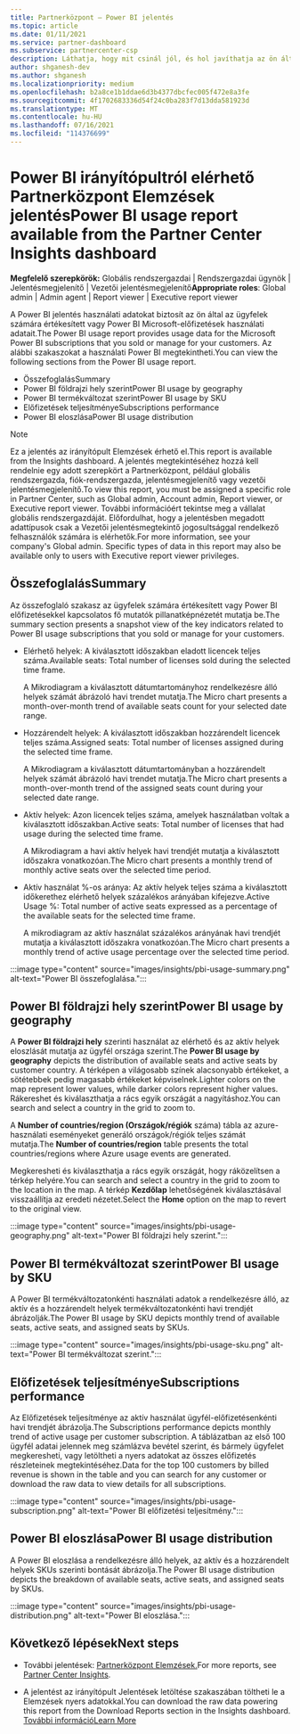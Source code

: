 ```yaml
---
title: Partnerközpont – Power BI jelentés
ms.topic: article
ms.date: 01/11/2021
ms.service: partner-dashboard
ms.subservice: partnercenter-csp
description: Láthatja, hogy mit csinál jól, és hol javíthatja az ön által az ügyfelek számára Power BI előfizetések használatát.
author: shganesh-dev
ms.author: shganesh
ms.localizationpriority: medium
ms.openlocfilehash: b2a8ce1b1ddae6d3b4377dbcfec005f472e8a3fe
ms.sourcegitcommit: 4f1702683336d54f24c0ba283f7d13dda581923d
ms.translationtype: MT
ms.contentlocale: hu-HU
ms.lasthandoff: 07/16/2021
ms.locfileid: "114376699"
---
```

# <a name="power-bi-usage-report-available-from-the-partner-center-insights-dashboard"></a><span data-ttu-id="5e671-103">Power BI irányítópultról elérhető Partnerközpont Elemzések jelentés</span><span class="sxs-lookup"><span data-stu-id="5e671-103">Power BI usage report available from the Partner Center Insights dashboard</span></span>

<span data-ttu-id="5e671-104">**Megfelelő szerepkörök:** Globális rendszergazdai | Rendszergazdai ügynök | Jelentésmegjelenítő | Vezetői jelentésmegjelenítő</span><span class="sxs-lookup"><span data-stu-id="5e671-104">**Appropriate roles**: Global admin | Admin agent | Report viewer | Executive report viewer</span></span>

<span data-ttu-id="5e671-105">A Power BI jelentés használati adatokat biztosít az ön által az ügyfelek számára értékesített vagy Power BI Microsoft-előfizetések használati adatait.</span><span class="sxs-lookup"><span data-stu-id="5e671-105">The Power BI usage report provides usage data for the Microsoft Power BI subscriptions that you sold or manage for your customers.</span></span> <span data-ttu-id="5e671-106">Az alábbi szakaszokat a használati Power BI megtekintheti.</span><span class="sxs-lookup"><span data-stu-id="5e671-106">You can view the following sections from the Power BI usage report.</span></span>

- <span data-ttu-id="5e671-107">Összefoglalás</span><span class="sxs-lookup"><span data-stu-id="5e671-107">Summary</span></span>
- <span data-ttu-id="5e671-108">Power BI földrajzi hely szerint</span><span class="sxs-lookup"><span data-stu-id="5e671-108">Power BI usage by geography</span></span>
- <span data-ttu-id="5e671-109">Power BI termékváltozat szerint</span><span class="sxs-lookup"><span data-stu-id="5e671-109">Power BI usage by SKU</span></span>
- <span data-ttu-id="5e671-110">Előfizetések teljesítménye</span><span class="sxs-lookup"><span data-stu-id="5e671-110">Subscriptions performance</span></span>
- <span data-ttu-id="5e671-111">Power BI eloszlása</span><span class="sxs-lookup"><span data-stu-id="5e671-111">Power BI usage distribution</span></span>

 > [!NOTE]
 > <span data-ttu-id="5e671-112">Ez a jelentés az irányítópult Elemzések érhető el.</span><span class="sxs-lookup"><span data-stu-id="5e671-112">This report is available from the Insights dashboard.</span></span> <span data-ttu-id="5e671-113">A jelentés megtekintéséhez hozzá kell rendelnie egy adott szerepkört a Partnerközpont, például globális rendszergazda, fiók-rendszergazda, jelentésmegjelenítő vagy vezetői jelentésmegjelenítő.</span><span class="sxs-lookup"><span data-stu-id="5e671-113">To view this report, you must be assigned a specific role in Partner Center, such as Global admin, Account admin, Report viewer, or Executive report viewer.</span></span> <span data-ttu-id="5e671-114">További információért tekintse meg a vállalat globális rendszergazdáját. Előfordulhat, hogy a jelentésben megadott adattípusok csak a Vezetői jelentésmegtekintő jogosultsággal rendelkező felhasználók számára is elérhetők.</span><span class="sxs-lookup"><span data-stu-id="5e671-114">For more information, see your company's Global admin. Specific types of data in this report may also be available only to users with Executive report viewer privileges.</span></span>

## <a name="summary"></a><span data-ttu-id="5e671-115">Összefoglalás</span><span class="sxs-lookup"><span data-stu-id="5e671-115">Summary</span></span>

<span data-ttu-id="5e671-116">Az összefoglaló szakasz az ügyfelek számára értékesített vagy Power BI előfizetésekkel kapcsolatos fő mutatók pillanatképnézetét mutatja be.</span><span class="sxs-lookup"><span data-stu-id="5e671-116">The summary section presents a snapshot view of the key indicators related to Power BI usage subscriptions that you sold or manage for your customers.</span></span> 

- <span data-ttu-id="5e671-117">Elérhető helyek: A kiválasztott időszakban eladott licencek teljes száma.</span><span class="sxs-lookup"><span data-stu-id="5e671-117">Available seats: Total number of licenses sold during the selected time frame.</span></span>

   <span data-ttu-id="5e671-118">A Mikrodiagram a kiválasztott dátumtartományhoz rendelkezésre álló helyek számát ábrázoló havi trendet mutatja.</span><span class="sxs-lookup"><span data-stu-id="5e671-118">The Micro chart presents a month-over-month trend of available seats count for your selected date range.</span></span>

- <span data-ttu-id="5e671-119">Hozzárendelt helyek: A kiválasztott időszakban hozzárendelt licencek teljes száma.</span><span class="sxs-lookup"><span data-stu-id="5e671-119">Assigned seats: Total number of licenses assigned during the selected time frame.</span></span>

   <span data-ttu-id="5e671-120">A Mikrodiagram a kiválasztott dátumtartományban a hozzárendelt helyek számát ábrázoló havi trendet mutatja.</span><span class="sxs-lookup"><span data-stu-id="5e671-120">The Micro chart presents a month-over-month trend of the assigned seats count during your selected date range.</span></span>

- <span data-ttu-id="5e671-121">Aktív helyek: Azon licencek teljes száma, amelyek használatban voltak a kiválasztott időszakban.</span><span class="sxs-lookup"><span data-stu-id="5e671-121">Active seats: Total number of licenses that had usage during the selected time frame.</span></span> 

   <span data-ttu-id="5e671-122">A Mikrodiagram a havi aktív helyek havi trendjét mutatja a kiválasztott időszakra vonatkozóan.</span><span class="sxs-lookup"><span data-stu-id="5e671-122">The Micro chart presents a monthly trend of monthly active seats over the selected time period.</span></span>

- <span data-ttu-id="5e671-123">Aktív használat %-os aránya: Az aktív helyek teljes száma a kiválasztott időkerethez elérhető helyek százalékos arányában kifejezve.</span><span class="sxs-lookup"><span data-stu-id="5e671-123">Active Usage %: Total number of active seats expressed as a percentage of the available seats for the selected time frame.</span></span> 

   <span data-ttu-id="5e671-124">A mikrodiagram az aktív használat százalékos arányának havi trendjét mutatja a kiválasztott időszakra vonatkozóan.</span><span class="sxs-lookup"><span data-stu-id="5e671-124">The Micro chart presents a monthly trend of active usage percentage over the selected time period.</span></span>

:::image type="content" source="images/insights/pbi-usage-summary.png" alt-text="Power BI összefoglalása.":::

## <a name="power-bi-usage-by-geography"></a><span data-ttu-id="5e671-126">Power BI földrajzi hely szerint</span><span class="sxs-lookup"><span data-stu-id="5e671-126">Power BI usage by geography</span></span>

<span data-ttu-id="5e671-127">A **Power BI földrajzi hely** szerinti használat az elérhető és az aktív helyek eloszlását mutatja az ügyfél országa szerint.</span><span class="sxs-lookup"><span data-stu-id="5e671-127">The **Power BI usage by geography** depicts the distribution of available seats and active seats by customer country.</span></span> <span data-ttu-id="5e671-128">A térképen a világosabb színek alacsonyabb értékeket, a sötétebbek pedig magasabb értékeket képviselnek.</span><span class="sxs-lookup"><span data-stu-id="5e671-128">Lighter colors on the map represent lower values, while darker colors represent higher values.</span></span> <span data-ttu-id="5e671-129">Rákereshet és kiválaszthatja a rács egyik országát a nagyításhoz.</span><span class="sxs-lookup"><span data-stu-id="5e671-129">You can search and select a country in the grid to zoom to.</span></span>

<span data-ttu-id="5e671-130">A **Number of countries/region (Országok/régiók** száma) tábla az azure-használati eseményeket generáló országok/régiók teljes számát mutatja.</span><span class="sxs-lookup"><span data-stu-id="5e671-130">The **Number of countries/region** table presents the total countries/regions where Azure usage events are generated.</span></span>

<span data-ttu-id="5e671-131">Megkeresheti és kiválaszthatja a rács egyik országát, hogy ráközelítsen a térkép helyére.</span><span class="sxs-lookup"><span data-stu-id="5e671-131">You can search and select a country in the grid to zoom to the location in the map.</span></span> <span data-ttu-id="5e671-132">A térkép **Kezdőlap** lehetőségének kiválasztásával visszaállítja az eredeti nézetet.</span><span class="sxs-lookup"><span data-stu-id="5e671-132">Select the **Home** option on the map to revert to the original view.</span></span>

:::image type="content" source="images/insights/pbi-usage-geography.png" alt-text="Power BI földrajzi hely szerint.":::

## <a name="power-bi-usage-by-sku"></a><span data-ttu-id="5e671-134">Power BI termékváltozat szerint</span><span class="sxs-lookup"><span data-stu-id="5e671-134">Power BI usage by SKU</span></span>

<span data-ttu-id="5e671-135">A Power BI termékváltozatonkénti használati adatok a rendelkezésre álló, az aktív és a hozzárendelt helyek termékváltozatonkénti havi trendjét ábrázolják.</span><span class="sxs-lookup"><span data-stu-id="5e671-135">The Power BI usage by SKU depicts monthly trend of available seats, active seats, and assigned seats by SKUs.</span></span>

:::image type="content" source="images/insights/pbi-usage-sku.png" alt-text="Power BI termékváltozat szerint.":::

## <a name="subscriptions-performance"></a><span data-ttu-id="5e671-137">Előfizetések teljesítménye</span><span class="sxs-lookup"><span data-stu-id="5e671-137">Subscriptions performance</span></span>

<span data-ttu-id="5e671-138">Az Előfizetések teljesítménye az aktív használat ügyfél-előfizetésenkénti havi trendjét ábrázolja.</span><span class="sxs-lookup"><span data-stu-id="5e671-138">The Subscriptions performance depicts monthly trend of active usage per customer subscription.</span></span> <span data-ttu-id="5e671-139">A táblázatban az első 100 ügyfél adatai jelennek meg számlázva bevétel szerint, és bármely ügyfelet megkeresheti, vagy letöltheti a nyers adatokat az összes előfizetés részleteinek megtekintéséhez.</span><span class="sxs-lookup"><span data-stu-id="5e671-139">Data for the top 100 customers by billed revenue is shown in the table and you can search for any customer or download the raw data to view details for all subscriptions.</span></span>

:::image type="content" source="images/insights/pbi-usage-subscription.png" alt-text="Power BI előfizetési teljesítmény.":::

## <a name="power-bi-usage-distribution"></a><span data-ttu-id="5e671-141">Power BI eloszlása</span><span class="sxs-lookup"><span data-stu-id="5e671-141">Power BI usage distribution</span></span>

<span data-ttu-id="5e671-142">A Power BI eloszlása a rendelkezésre álló helyek, az aktív és a hozzárendelt helyek SKUs szerinti bontását ábrázolja.</span><span class="sxs-lookup"><span data-stu-id="5e671-142">The Power BI usage distribution depicts the breakdown of available seats, active seats, and assigned seats by SKUs.</span></span>

:::image type="content" source="images/insights/pbi-usage-distribution.png" alt-text="Power BI eloszlása.":::

## <a name="next-steps"></a><span data-ttu-id="5e671-144">Következő lépések</span><span class="sxs-lookup"><span data-stu-id="5e671-144">Next steps</span></span>

- <span data-ttu-id="5e671-145">További jelentések: [Partnerközpont Elemzések.](partner-center-insights.md)</span><span class="sxs-lookup"><span data-stu-id="5e671-145">For more reports, see [Partner Center Insights](partner-center-insights.md).</span></span>

- <span data-ttu-id="5e671-146">A jelentést az irányítópult Jelentések letöltése szakaszában töltheti le a Elemzések nyers adatokkal.</span><span class="sxs-lookup"><span data-stu-id="5e671-146">You can download the raw data powering this report from the Download Reports section in the Insights dashboard.</span></span> [<span data-ttu-id="5e671-147">További információ</span><span class="sxs-lookup"><span data-stu-id="5e671-147">Learn More</span></span>](insights-download-reports.md) 
